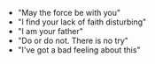   - "May the force be with you"
  - "I find your lack of faith disturbing"
  - "I am your father"
  - "Do or do not. There is no try"
  - "I've got a bad feeling about this"

